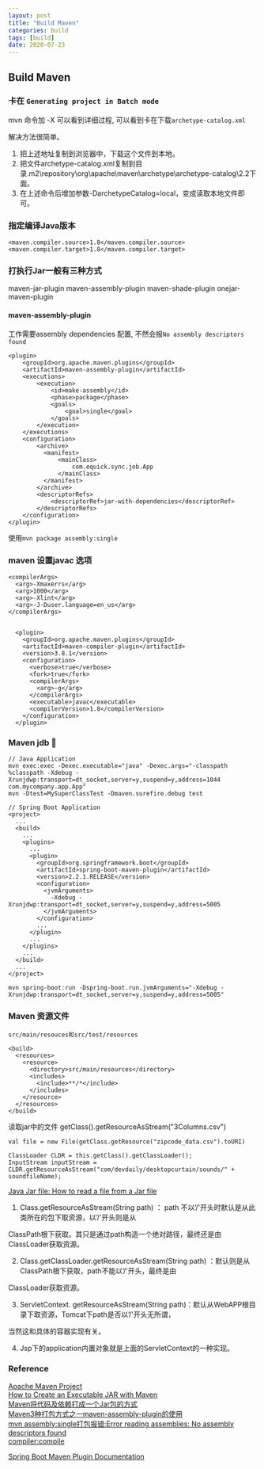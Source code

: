 ```yaml
---
layout: post
title: "Build Maven"
categories: build
tags: [build]
date: 2020-07-23
---
```


## Build Maven

### 卡在 `Generating project in Batch mode`

mvn 命令加 -X 可以看到详细过程, 可以看到卡在下载`archetype-catalog.xml`

解决方法很简单。
1. 把上述地址复制到浏览器中，下载这个文件到本地。
2. 把文件archetype-catalog.xml复制到目录.m2\repository\org\apache\maven\archetype\archetype-catalog\2.2下面。
3. 在上述命令后增加参数-DarchetypeCatalog=local，变成读取本地文件即可。

### 指定编译Java版本

    <maven.compiler.source>1.8</maven.compiler.source>
    <maven.compiler.target>1.8</maven.compiler.target>

### 打执行Jar一般有三种方式

maven-jar-plugin
maven-assembly-plugin
maven-shade-plugin
onejar-maven-plugin

#### maven-assembly-plugin
工作需要assembly dependencies 配置, 不然会报`No assembly descriptors found`

    <plugin>
        <groupId>org.apache.maven.plugins</groupId>
        <artifactId>maven-assembly-plugin</artifactId>
        <executions>
            <execution>
                <id>make-assembly</id>
                <phase>package</phase>
                <goals>
                    <goal>single</goal>
                </goals>
            </execution>
        </executions>
        <configuration>
            <archive>
              <manifest>
                  <mainClass>
                      com.equick.sync.job.App
                  </mainClass>
              </manifest>
            </archive>
            <descriptorRefs>
                <descriptorRef>jar-with-dependencies</descriptorRef>
            </descriptorRefs>
        </configuration>
    </plugin>

使用`mvn package assembly:single`


### maven 设置javac 选项

    <compilerArgs>
      <arg>-Xmaxerrs</arg>
      <arg>1000</arg>
      <arg>-Xlint</arg>
      <arg>-J-Duser.language=en_us</arg>
    </compilerArgs>

    
      <plugin>
        <groupId>org.apache.maven.plugins</groupId>
        <artifactId>maven-compiler-plugin</artifactId>
        <version>3.8.1</version>
        <configuration>
          <verbose>true</verbose>
          <fork>true</fork>
          <compilerArgs>
            <arg>-g</arg>
          </compilerArgs>
          <executable>javac</executable>
          <compilerVersion>1.8</compilerVersion>
        </configuration>
      </plugin>

### Maven jdb 

    // Java Application
    mvn exec:exec -Dexec.executable="java" -Dexec.args="-classpath %classpath -Xdebug -Xrunjdwp:transport=dt_socket,server=y,suspend=y,address=1044 com.mycompany.app.App"
    mvn -Dtest=MySuperClassTest -Dmaven.surefire.debug test

    // Spring Boot Application
    <project>
      ...
      <build>
        ...
        <plugins>
          ...
          <plugin>
            <groupId>org.springframework.boot</groupId>
            <artifactId>spring-boot-maven-plugin</artifactId>
            <version>2.2.1.RELEASE</version>
            <configuration>
              <jvmArguments>
                -Xdebug -Xrunjdwp:transport=dt_socket,server=y,suspend=y,address=5005
              </jvmArguments>
            </configuration>
            ...
          </plugin>
          ...
        </plugins>
        ...
      </build>
      ...
    </project>

    mvn spring-boot:run -Dspring-boot.run.jvmArguments="-Xdebug -Xrunjdwp:transport=dt_socket,server=y,suspend=y,address=5005"

### Maven 资源文件

    src/main/resouces和src/test/resources

    <build>
      <resources>
        <resource>
          <directory>src/main/resources</directory>
          <includes>
            <include>**/*</include>
          </includes>
        </resource>
      </resources>
    </build>

读取jar中的文件
    getClass().getResourceAsStream("3Columns.csv")

    val file = new File(getClass.getResource("zipcode_data.csv").toURI)

    ClassLoader CLDR = this.getClass().getClassLoader();
    InputStream inputStream = CLDR.getResourceAsStream("com/devdaily/desktopcurtain/sounds/" + soundfileName);
[Java Jar file: How to read a file from a Jar file](https://alvinalexander.com/blog/post/java/read-text-file-from-jar-file/)  


1. Class.getResourceAsStream(String path) ： path 不以’/'开头时默认是从此类所在的包下取资源，以’/'开头则是从

ClassPath根下获取。其只是通过path构造一个绝对路径，最终还是由ClassLoader获取资源。

2. Class.getClassLoader.getResourceAsStream(String path) ：默认则是从ClassPath根下获取，path不能以’/'开头，最终是由

ClassLoader获取资源。

3. ServletContext. getResourceAsStream(String path)：默认从WebAPP根目录下取资源，Tomcat下path是否以’/'开头无所谓，

当然这和具体的容器实现有关。

4. Jsp下的application内置对象就是上面的ServletContext的一种实现。

### Reference
[Apache Maven Project](http://maven.apache.org/guides/getting-started/maven-in-five-minutes.html)  
[How to Create an Executable JAR with Maven](https://www.baeldung.com/executable-jar-with-maven)  
[Maven将代码及依赖打成一个Jar包的方式](https://www.cnblogs.com/zhangwuji/p/10040834.html)  
[Maven3种打包方式之一maven-assembly-plugin的使用](https://www.cnblogs.com/xd502djj/p/12162335.html)  
[mvn assembly:single打包报错:Error reading assemblies: No assembly descriptors found](https://blog.csdn.net/znsqingfeng/article/details/51302033)  
[compiler:compile](http://maven.apache.org/plugins/maven-compiler-plugin/compile-mojo.html#compilerArgs)  

[Spring Boot Maven Plugin Documentation](https://docs.spring.io/spring-boot/docs/current/maven-plugin/reference/htmlsingle/)
